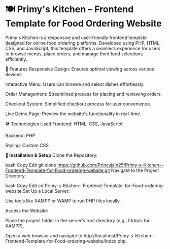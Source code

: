 # 🍽️ Primy's Kitchen – Frontend Template for Food Ordering Website

Primy's Kitchen is a responsive and user-friendly frontend template designed for online food ordering platforms. Developed using PHP, HTML, CSS, and JavaScript, this template offers a seamless experience for users to browse menus, place orders, and manage their food selections efficiently.

🚀 Features
Responsive Design: Ensures optimal viewing across various devices.

Interactive Menu: Users can browse and select dishes effortlessly.

Order Management: Streamlined process for placing and reviewing orders.

Checkout System: Simplified checkout process for user convenience.

Live Demo Page: Preview the website's functionality in real-time.

🛠️ Technologies Used
Frontend: HTML, CSS, JavaScript

Backend: PHP

Styling: Custom CSS

**🔧 Installation & Setup**
Clone the Repository:

bash
Copy
Edit
git clone https://github.com/Princyjain25/Primy-s-Kitchen--Frontend-Template-for-Food-ordering-website.git
Navigate to the Project Directory:

bash
Copy
Edit
cd Primy-s-Kitchen--Frontend-Template-for-Food-ordering-website
Set Up a Local Server:

Use tools like XAMPP or WAMP to run PHP files locally.

Access the Website:

Place the project folder in the server's root directory (e.g., htdocs for XAMPP).

Open a web browser and navigate to http://localhost/Primy-s-Kitchen--Frontend-Template-for-Food-ordering-website/index.php.

